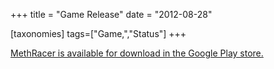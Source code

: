 +++
title = "Game Release"
date = "2012-08-28"

[taxonomies]
tags=["Game,","Status"]
+++

[MethRacer is available for download in the Google Play store.](https://play.google.com/store/apps/details?id=com.josephcatrambone.MethRacer)

